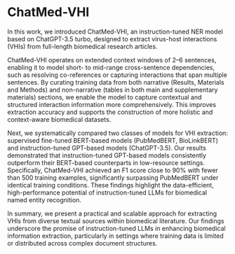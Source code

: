 # ChatMed-VHI
In this work, we introduced ChatMed-VHI, an instruction-tuned NER model based on ChatGPT-3.5 turbo, designed to extract virus-host interactions (VHIs) from full-length biomedical research articles. 

ChatMed-VHI operates on extended context windows of 2–6 sentences, enabling it to model short- to mid-range cross-sentence dependencies, such as resolving co-references or capturing interactions that span multiple sentences. By curating training data from both narrative (Results, Materials and Methods) and non-narrative (tables in both main and supplementary materials) sections, we enable the model to capture contextual and structured interaction information more comprehensively. This improves extraction accuracy and supports the construction of more holistic and context-aware biomedical datasets. 

Next, we systematically compared two classes of models for VHI extraction: supervised fine-tuned BERT-based models (PubMedBERT, BioLinkBERT) and instruction-tuned GPT-based models (ChatGPT-3.5). Our results demonstrated that instruction-tuned GPT-based models consistently outperform their BERT-based counterparts in low-resource settings. Specifically, ChatMed-VHI achieved an F1 score close to 90% with fewer than 500 training examples, significantly surpassing PubMedBERT under identical training conditions. These findings highlight the data-efficient, high-performance potential of instruction-tuned LLMs for biomedical named entity recognition.

In summary, we present a practical and scalable approach for extracting VHIs from diverse textual sources within biomedical literature. Our findings underscore the promise of instruction-tuned LLMs in enhancing biomedical information extraction, particularly in settings where training data is limited or distributed across complex document structures.
